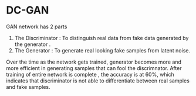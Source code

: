 # DC-GAN
GAN network has 2 parts 
1) The Discriminator : To distinguish real data from fake data generated by the generator .
2) The Generator : To generate real looking fake samples from latent noise.

Over the time as the network gets trained, generator becomes more and more efficient in generating samples that can fool the discrimnator.
After training of entire network is complete , the accuracy is at 60%, which indicates that discriminator is not able to differentiate
between real samples and fake samples. 

